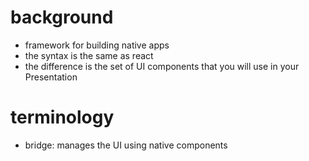 # background
  - framework for building native apps
  - the syntax is the same as react
  - the difference is the set of UI components that you will use in your Presentation


# terminology
  - bridge: manages the UI using native components
